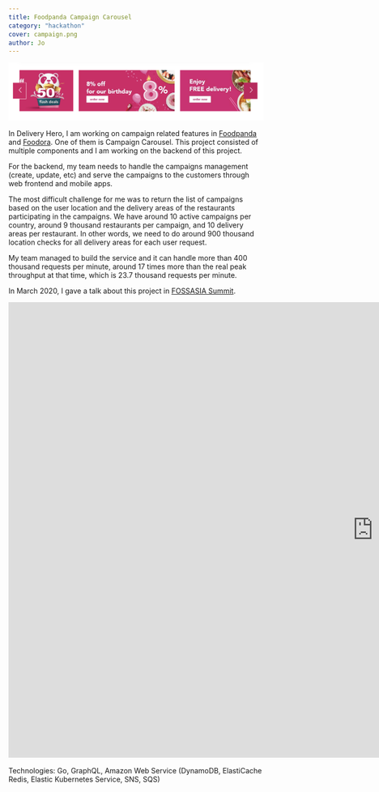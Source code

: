 ```yaml
---
title: Foodpanda Campaign Carousel
category: "hackathon"
cover: campaign.png
author: Jo
---
```


![campaign](campaign2.png)

In Delivery Hero, I am working on campaign related features in [Foodpanda](https://www.foodpanda.com) 
and [Foodora](https://www.foodora.com). One of them is Campaign Carousel. This project consisted of
multiple components and I am working on the backend of this project.

For the backend, my team needs to handle the campaigns management (create, update, etc) and serve
the campaigns to the customers through web frontend and mobile apps.

The most difficult challenge for me was to return the list of campaigns based on 
the user location and the delivery 
areas of the restaurants participating in the campaigns. 
We have around 10 active campaigns per country,
around 9 thousand restaurants per campaign, and 10 delivery areas per restaurant. 
In other words, we need to do around 900 thousand location checks 
for all delivery areas for each user request.

My team managed to build the service and it can handle more than 400 thousand requests per minute, 
around 17 times more than the 
real peak throughput at that time, 
which is 23.7 thousand requests per minute. 

In March 2020, I gave a talk about this project in 
[FOSSASIA Summit](https://summit.fossasia.org).

<iframe width="1440" height="900" src="https://www.youtube.com/embed/lH1kYKF1V0E?t=4" frameborder="0" allow="accelerometer;
autoplay; encrypted-media; gyroscope; picture-in-picture" allowfullscreen></iframe>

Technologies: Go, GraphQL, Amazon Web Service (DynamoDB, ElastiCache Redis, Elastic Kubernetes Service, 
SNS, SQS)
